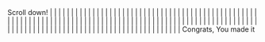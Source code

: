 <html>
    <body>
        Scroll down!
        |
        |
        |
        |
        |
        |
        |
        |
        |
        |
        |
        |
        |
        |
        |
        |
        |
        |
        |
        |
        |
        |
        |
        |
        |
        |
        |
        |
        |
        |
        |
        |
        |
        |
        |
        |
        |
        |
        |
        |
        |
        |
        |
        |
        |
        |
        |
        |
        |
        |
        |
        |
        |
        |
        |
        |
        |
        |
        |
        |
        |
        |
        |
        |
        |
        |
        |
        |
        |
        |
        |
        |
        |
        |
        |
        |
        |
        |
        |
        |
        |
        |
        |
        |
        |
        |
        |
        |
        |
        |
        |
        |
        |
        |
        |
        |
        |
        |
        |
        |
        |
        |
        |
        |
        |
        |
        |
        |
        |
        |
        |
        |
        |
        |
        |
        |
        |
        |
        |
        |
        |
        |
        |
        |
        |
        |
        |
        |
        |
        |
        |
        |
        |
        |
        |
        |
        |
        |
        |
        |
        |
        |
        |
        |
        |
        |
        |
        |
        |
        Congrats, You made it
    </body>
</html>
